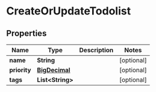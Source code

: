 # CreateOrUpdateTodolist

## Properties
Name | Type | Description | Notes
------------ | ------------- | ------------- | -------------
**name** | **String** |  |  [optional]
**priority** | [**BigDecimal**](BigDecimal.md) |  |  [optional]
**tags** | **List&lt;String&gt;** |  |  [optional]
